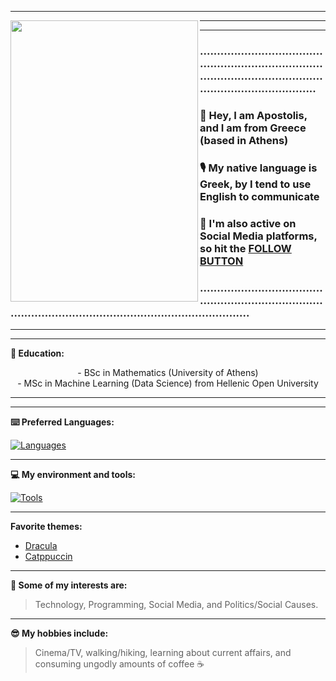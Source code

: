 ***

<img src="https://github.com/user-attachments/assets/6a499b70-5cb5-4971-ae0e-bdb5ee067c27" height="450" width="300" align="left" />

***
***
### ..............................................................................................................................................
### 👋 Hey, I am Apostolis, and I am from Greece (based in Athens)
### 🎙️ My native language is Greek, by I tend to use English to communicate
### 📲 I'm also active on Social Media platforms, so hit the [FOLLOW BUTTON](https://linktr.ee/apostlkpl)
### ..............................................................................................................................................
***
***

**📑 Education:**
<center>- BSc in Mathematics (University of Athens)</center>
<center>- MSc in Machine Learning (Data Science) from Hellenic Open University</center>

***
***
**⌨️ Preferred Languages:**

[![Languages](https://skillicons.dev/icons?i=cpp,java,py,r)](https://skillicons.dev)
***
**💻 My environment and tools:**

[![Tools](https://skillicons.dev/icons?i=ubuntu,bash,vim,vscode,git,pytorch,tensorflow)](https://skillicons.dev)
***
**Favorite themes:**
- [Dracula](https://github.com/dracula/dracula-theme)
- [Catppuccin](https://github.com/catppuccin)
***
**🌿 Some of my interests are:**
> Technology, Programming, Social Media, and Politics/Social Causes.
***
**😎 My hobbies include:**
> Cinema/TV, walking/hiking, learning about current affairs, and consuming ungodly amounts of coffee ☕
<!--
**apostlkpl/apostlkpl** is a ✨ _special_ ✨ repository because its `README.md` (this file) appears on your GitHub profile.

Here are some ideas to get you started:

- 🔭 I’m currently working on ...
- 🌱 I’m currently learning ...
- 👯 I’m looking to collaborate on ...
- 🤔 I’m looking for help with ...
- 💬 Ask me about ...
- 📫 How to reach me: ...
- 😄 Pronouns: ...
- ⚡ Fun fact: ...
-->
